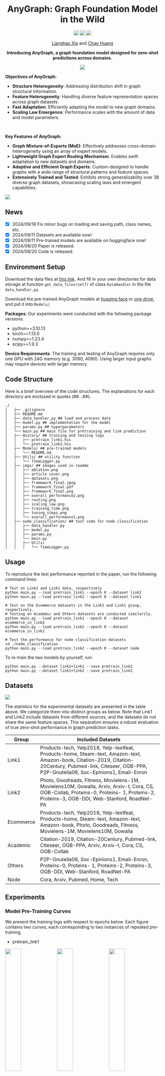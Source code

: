 <h1 align='center'>AnyGraph: Graph Foundation Model in the Wild</h1>

<div align='center'>
<a href='https://arxiv.org/pdf/2408.10700'><img src='https://img.shields.io/badge/Paper-PDF-green'></a>
<!-- <a href=''><img src='https://img.shields.io/badge/公众号-blue' /></a> -->
<!-- <a href=''><img src='https://img.shields.io/badge/CSDN-orange' /></a> -->
<img src="https://badges.pufler.dev/visits/hkuds/anygraph?style=flat-square&logo=github">
<img src='https://img.shields.io/github/stars/hkuds/anygraph?color=green&style=social' />

<a href='https://akaxlh.github.io/'>Lianghao Xia</a> and <a href='https://sites.google.com/view/chaoh/group-join-us'>Chao Huang</a>

**Introducing AnyGraph, a graph foundation model designed for zero-shot predictions across domains.**

<img src='imgs/article cover.png' />

</div>

**Objectives of AnyGraph:**

- **Structure Heterogeneity**: Addressing distribution shift in graph structural information.
- **Feature Heterogeneity**: Handling diverse feature representation spaces across graph datasets.
- **Fast Adaptation**: Efficiently adapting the model to new graph domains.
- **Scaling Law Emergence**: Performance scales with the amount of data and model parameters.

<br>

**Key Features of AnyGraph:**

- **Graph Mixture-of-Experts (MoE)**: Effectively addresses cross-domain heterogeneity using an array of expert models.
- **Lightweight Graph Expert Routing Mechanism**: Enables swift adaptation to new datasets and domains.
- **Adaptive and Efficient Graph Experts**: Custom-designed to handle graphs with a wide range of structural patterns and feature spaces.
- **Extensively Trained and Tested**: Exhibits strong generalizability over 38 diverse graph datasets, showcasing scaling laws and emergent capabilities.

<img src='imgs/framework_final.jpeg' />

## News
- [x] 2024/09/18 Fix minor bugs on loading and saving path, class names, etc.
- [x] 2024/09/11 Datasets are available now!
- [x] 2024/09/11 Pre-trained models are available on huggingface now!
- [x] 2024/08/20 Paper is released.
- [x] 2024/08/20 Code is released.

## Environment Setup
Download the data files at <a href='https://huggingface.co/datasets/hkuds/AnyGraph_datasets'>this link</a>. And fill in your own directories for data storage at function `get_data_files(self)` of class `DataHandler` in the file `data_handler.py`.

Download the pre-trained AnyGraph models at <a href='https://huggingface.co/hkuds/AnyGraph/'>hugging face</a> or <a href='https://hkuhk-my.sharepoint.com/:u:/g/personal/lhaoxia_hku_hk/Efmm5TJm0B5EnmYzTqg8GWEB1loKzeIR5tcr3hPIOJDXXA?e=2wMgZC'>one drive</a>, and put it into `Models/`.

**Packages**: Our experiments were conducted with the following package versions:
* python==3.10.13
* torch==1.13.0
* numpy==1.23.4
* scipy==1.9.3

**Device Requirements**: The training and testing of AnyGraph requires only one GPU with 24G memory (e.g. 3090, 4090). Using larger input graphs may require devices with larger memory.

## Code Structure
Here is a brief overview of the code structures. The explanations for each directory are enclosed in quotes (##...##).
```
./
│   ├── .gitignore
│   ├── README.md
│   ├── data_handler.py ## load and process data
│   ├── model.py ## implementation for the model
│   ├── params.py ## hyperparameters
│   └── main.py ## main file for pretraining and link prediction
│   ├── History/ ## training and testing logs
│   │   ├── pretrain_link1.his
│   │   └── pretrain_link2.his
│   ├── Models/ ## pre-trained models
│   │   └── README.md
│   ├── Utils/ ## utility function
│   │   └── TimeLogger.py
│   ├── imgs/ ## images used in readme
│   │   ├── ablation.png
│   │   ├── article cover.png
│   │   ├── datasets.png
│   │   ├── framework_final.jpeg
│   │   ├── framework_final.pdf
│   │   ├── framework_final.png
│   │   ├── overall_performance2.png
│   │   ├── routing.png
│   │   ├── scaling_law.png
│   │   ├── training_time.png
│   │   ├── tuning_steps.png
│   │   └── overall_performance1.png
│   ├── node_classification/ ## test code for node classification
│   │   ├── data_handler.py
│   │   ├── model.py
│   │   ├── params.py
│   │   └── main.py
│   │   ├── Utils/
│   │   │   └── TimeLogger.py
```

## Usage
To reproduce the test performance reported in the paper, run the following command lines:
```
# Test on Link2 and Link1 data, respectively
python main.py --load pretrain_link1 --epoch 0 --dataset link2 
python main.py --load pretrain_link2 --epoch 0 --dataset link1

# Test on the Ecommerce datasets in the Link2 and Link1 group, respectively.
# Testing on Academic and Others datasets are conducted similarily.
python main.py --load pretrain_link1 --epoch 0 --dataset ecommerce_in_link2
python main.py --load pretrain_link2 --epoch 0 --dataset ecommerce_in_link1

# Test the performance for node classification datasets
cd ./node_classification
python main.py --load pretrain_link2 --epoch 0 --dataset node
```

To re-train the two models by yourself, run:
```
python main.py --dataset link2+link1 --save pretrain_link2
python main.py --dataset link1+link2 --save pretrain_link1
```

## Datasets

<img src='imgs/datasets.png' />

The statistics for the experimental datasets are presented in the table above. We categorize them into distinct groups as below. Note that Link1 and Link2 include datasets from different sources, and the datasets do not share the same feature spaces. This separation ensures a robust evaluation of true zero-shot performance in graph prediction tasks.

| Group | Included Datasets |
| ----- | ----- |
| Link1 | Products-tech, Yelp2018, Yelp-textfeat, Products-home, Steam-text, Amazon-text, Amazon-book, Citation-2019, Citation-20Century, Pubmed-link, Citeseer, OGB-PPA, P2P-Gnutella06, Soc-Epinions1, Email-Enron |
| Link2 | Photo, Goodreads, Fitness, Movielens-1M, Movielens10M, Gowalla, Arxiv, Arxiv-t, Cora, CS, OGB-Collab, Proteins-0, Proteins- 1, Proteins-2, Proteins-3, OGB-DDI, Web-Stanford, RoadNet-PA |
| Ecommerce | Products-tech, Yelp2018, Yelp-textfeat, Products-home, Steam-text, Amazon-text, Amazon-book, Photo, Goodreads, Fitness, Movielens-1M, Movielens10M, Gowalla |
| Academic | Citation-2019, Citation-20Century, Pubmed-link, Citeseer, OGB-PPA, Arxiv, Arxiv-t, Cora, CS, OGB-Collab |
| Others | P2P-Gnutella06, Soc-Epinions1, Email-Enron, Proteins-0, Proteins- 1, Proteins-2, Proteins-3, OGB-DDI, Web-Stanford, RoadNet-PA |
| Node | Cora, Arxiv, Pubmed, Home, Tech |


## Experiments

### Model Pre-Training Curves
We present the training logs with respect to epochs below. Each figure contains two curves, each corresponding to two instances of repeated pre-training.

- pretrain_link1

<img src='imgs/link1_loss_curve.png' width=32%/>&nbsp;
<img src='imgs/link1_fullshot_ndcg_curve.png' width=32%/>&nbsp;
<img src='imgs/link1_zeroshot_ndcg_curve.png' width=32%/>

- pretrain_link2

<img src='imgs/link2_loss_curve.png' width=32%/>&nbsp;
<img src='imgs/link2_fullshot_ndcg_curve.png' width=32%/>&nbsp;
<img src='imgs/link2_zeroshot_ndcg_curve.png' width=32%/>

### Overall Performance Comparison

- Comparing to few-shot end2end models and pre-training and fine-tuning methods.
![](imgs/overall_performance1.png)

- Comparing to zero-shot graph foundation models.
<img src='imgs/overall_performance2.png' width=60%/>

### Scaling Law of AnyGraph

We explore the scaling law of AnyGraph by evaluating 1) model performance v.s. the number of model parameters, and 2) model performance v.s. the number of training samples. 

Below shows the evaluation results on 
- all datasets across domains (a)
- academic datasets (b)
- ecommerce datasets (c)
- other datasets (d) 

In each subfigure, we show 
- zero-shot performance on unseen datasets w.r.t. the amount of model parameters (left)
- full-shot performance on training datasets w.r.t. the amount of model parameters (middle)
- zero-shot performance w.r.t. the amount of training data (right)

![](imgs/scaling_law.png)

The outcome outlines the following key observations: (see Sec. 4.3 for details)
- Generalizability of AnyGraph Follows the Scaling Law.
- Emergent Abilities of AnyGraph.
- Insufficient Training Data May Bring Bias.

### Ablation Study

The ablation study investigates the impact of the following modules:
- The overall MoE architecture
- Frequency regularization in the expert routing mechanism
- Graph augmentation in the learning process
- The utilization of (heterogeneous) node features from different datasets
  
<img src='imgs/ablation.png' width=60% />


### Expert Routing Mechanism
We visualize the competence scores between datasets and experts, given by the routing algorithm of AnyGraph. 

The resulting scores below demonstrates the underlying relatedness between different datasets, thus demonstrating the intuitive effectiveness of the routing mechanism. (see Sec. 4.5 for details)

<img src='imgs/routing.png' width=60% />


### Fast Adaptation of AnyGraph

We study the fast adaptation abilities of AnyGraph from two aspects:
- When fine-tuned on unseen datasets, AnyGraph achieves better performance with less training steps. (Fig. 6 below)
- The training time of AnyGraph is comparative to that of other methods. (Table 3 below)

<img src='imgs/tuning_steps.png' width=60% />

<img src='imgs/training_time.png' width=60% />

## Citation

If you find our work useful, please consider citing our paper:
```
@article{xia2024anygraph,
  title={AnyGraph: Graph Foundation Model in the Wild},
  author={Xia, Lianghao and Huang, Chao},
  journal={arXiv preprint arXiv:2408.10700},
  year={2024}
}
```
